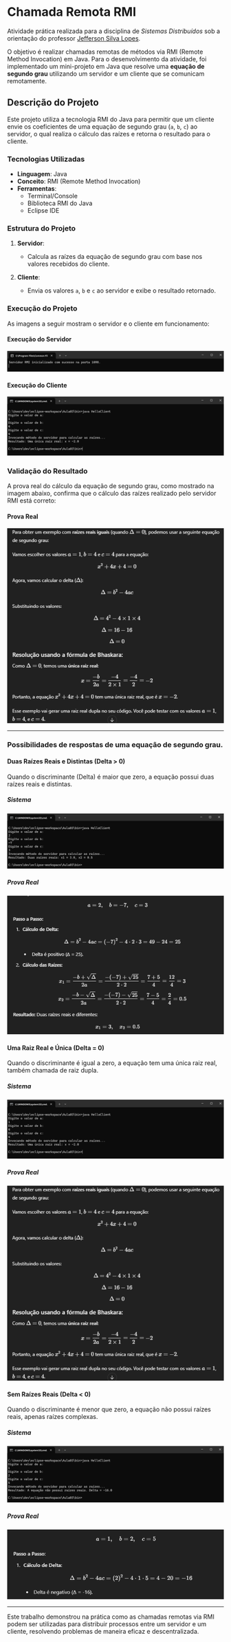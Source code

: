 # Chamada Remota RMI

Atividade prática realizada para a disciplina de *Sistemas Distribuídos* sob a orientação do professor [Jefferson Silva Lopes](https://github.com/Jeffersonl22).

O objetivo é realizar chamadas remotas de métodos via RMI (Remote Method Invocation) em Java. Para o desenvolvimento da atividade, foi implementado um mini-projeto em Java que resolve uma **equação de segundo grau** utilizando um servidor e um cliente que se comunicam remotamente.

## Descrição do Projeto

Este projeto utiliza a tecnologia RMI do Java para permitir que um cliente envie os coeficientes de uma equação de segundo grau (`a`, `b`, `c`) ao servidor, o qual realiza o cálculo das raízes e retorna o resultado para o cliente.

### Tecnologias Utilizadas

- **Linguagem**: Java
- **Conceito**: RMI (Remote Method Invocation)
- **Ferramentas**: 
  - Terminal/Console
  - Biblioteca RMI do Java
  - Eclipse IDE
  
### Estrutura do Projeto

1. **Servidor**: 
   - Calcula as raízes da equação de segundo grau com base nos valores recebidos do cliente.
   
2. **Cliente**: 
   - Envia os valores `a`, `b` e `c` ao servidor e exibe o resultado retornado.

### Execução do Projeto

As imagens a seguir mostram o servidor e o cliente em funcionamento:

#### Execução do Servidor
![Execução do Servidor](./Images/002.png "Execução do Servidor")

#### Execução do Cliente
![Execução do Cliente](./Images/001.png "Execução do Cliente")

### Validação do Resultado

A prova real do cálculo da equação de segundo grau, como mostrado na imagem abaixo, confirma que o cálculo das raízes realizado pelo servidor RMI está correto:

#### Prova Real
![Prova Real](./Images/003.png "Prova real do cálculo da equação de segundo grau")

---

### Possibilidades de respostas de uma equação de segundo grau.

#### Duas Raízes Reais e Distintas (Delta > 0)
Quando o discriminante (Delta) é maior que zero, a equação possui duas raízes reais e distintas.
##### Sistema
![Delta > 0](./Images/007.png "Prova real do cálculo da equação de segundo grau")

##### Prova Real
![Prova Real](./Images/004.png "Prova real do cálculo da equação de segundo grau")

#### Uma Raiz Real e Única (Delta = 0)
Quando o discriminante é igual a zero, a equação tem uma única raiz real, também chamada de raiz dupla.
##### Sistema
![Delta = 0](./Images/001.png "Equação com Delta = 0")

##### Prova Real
![Prova Real](./Images/003.png "Prova real do cálculo da equação de segundo grau")

#### Sem Raízes Reais (Delta < 0)
Quando o discriminante é menor que zero, a equação não possui raízes reais, apenas raízes complexas.
##### Sistema
![Delta < 0](./Images/006.png "Prova real do cálculo da equação de segundo grau")

##### Prova Real
![Prova Real](./Images/005.png "Prova real do cálculo da equação de segundo grau")

---

Este trabalho demonstrou na prática como as chamadas remotas via RMI podem ser utilizadas para distribuir processos entre um servidor e um cliente, resolvendo problemas de maneira eficaz e descentralizada.
